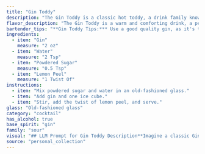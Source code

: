 ```yaml
---
title: "Gin Toddy"
description: "The Gin Toddy is a classic hot toddy, a drink family known for warming comfort. Its origins are unclear, but likely arose in the 18th century as a way to soothe colds and ailments with gin, sugar, and lemon's citrus. "
flavor_description: "The Gin Toddy is a warm and comforting drink, a perfect remedy for a chilly evening. The juniper-forward gin is softened by the sweetness of powdered sugar and the brightness of lemon, creating a balanced flavor profile. The water acts as a bridge, allowing the flavors to meld together, resulting in a soothing and revitalizing experience. It's a classic for a reason! "
bartender_tips: "**Gin Toddy Tips:*** Use a good quality gin, as it's the star of the show.* Dissolve the sugar completely in hot water before adding the gin to avoid a grainy texture.* Add the lemon peel last for a burst of citrus aroma.* Garnish with a lemon twist for visual appeal.* Serve hot in a mug or heatproof glass.* Adjust sweetness to your preference. "
ingredients:
  - item: "Gin"
    measure: "2 oz"
  - item: "Water"
    measure: "2 Tsp"
  - item: "Powdered Sugar"
    measure: "0.5 Tsp"
  - item: "Lemon Peel"
    measure: "1 Twist Of"
instructions:
  - item: "Mix powdered sugar and water in an old-fashioned glass."
  - item: "Add gin and one ice cube."
  - item: "Stir, add the twist of lemon peel, and serve."
glass: "Old-fashioned glass"
category: "cocktail"
has_alcohol: true
base_spirit: "gin"
family: "sour"
visual: "## LLM Prompt for Gin Toddy Description**Imagine a classic Gin Toddy, a comforting warm drink perfect for a chilly evening.****Describe its appearance, focusing on the following aspects:*** **Color:** Is it a clear, pale yellow, or a slightly cloudy hue? Does it have any shimmering or iridescent qualities? * **Clarity:** Is it crystal clear, slightly cloudy, or a bit hazy?* **Texture:** How does the drink appear? Is it smooth, slightly viscous, or does it have any noticeable texture?* **Garnish:** Describe the lemon peel. Is it a spiral, a twist, or a thin slice? What color is it, and how does it add to the visual appeal of the drink?* **Steaming:** Is there a delicate wisp of steam rising from the drink? What effect does this have on the overall visual appeal?**Bonus:** Include any other visual details that contribute to the overall impression of the Gin Toddy, such as the glass it's served in, the presence of ice, or any other garnishes. **Output:** A vivid and detailed description of the Gin Toddy's appearance, capturing its comforting and inviting qualities. "
source: "personal_collection"
---
```


